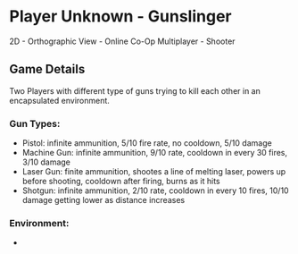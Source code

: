 # Player Unknown - Gunslinger

2D - Orthographic View - Online Co-Op Multiplayer - Shooter

## Game Details

Two Players with different type of guns trying to kill each other in an encapsulated environment.

### Gun Types:

- Pistol: infinite ammunition, 5/10 fire rate, no cooldown, 5/10 damage
- Machine Gun: infinite ammunition, 9/10 rate, cooldown in every 30 fires, 3/10 damage
- Laser Gun: finite ammunition, shootes a line of melting laser, powers up before shooting, cooldown after firing, burns as it hits
- Shotgun: infinite ammunition, 2/10 rate, cooldown in every 10 fires, 10/10 damage getting lower as distance increases

### Environment:

- 
